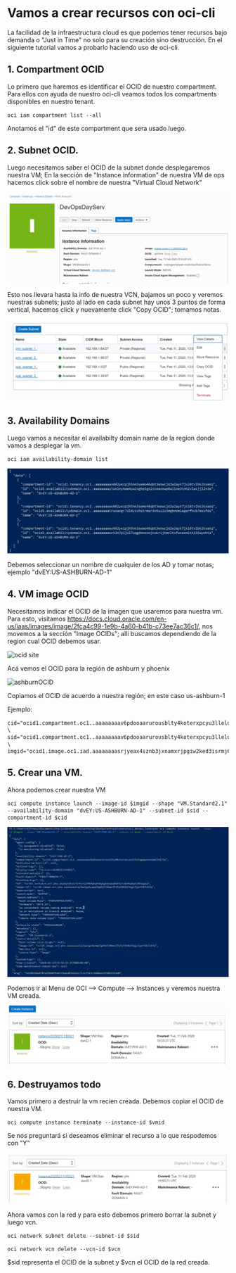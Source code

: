 # Vamos a crear recursos con oci-cli

La facilidad de la infraestructura cloud es que podemos tener recursos bajo demanda o "Just in Time" no solo para su creación sino destrucción. En el siguiente tutorial vamos a probarlo haciendo uso de oci-cli.

## 1. Compartment OCID

Lo primero que haremos es identificar el OCID de nuestro compartment. Para ellos con ayuda de nuestro oci-cli veamos todos los compartments disponibles en nuestro tenant.

```shell
oci iam compartment list --all
```

Anotamos el "id" de este compartment que sera usado luego.

## 2. Subnet OCID.

Luego necesitamos saber el OCID de la subnet donde desplegaremos nuestra VM; En la sección de "Instance information" de nuestra VM de ops hacemos click sobre el nombre de nuestra "Virtual Cloud Network"

![vmops](/img/ocicli/ops-vm-dashboard.jpg)

Esto nos llevara hasta la info de nuestra VCN, bajamos un poco y veremos nuestras subnets; justo al lado en cada subnet hay unos 3 puntos de forma vertical, hacemos click y nuevamente click  "Copy OCID"; tomamos notas.

![subnetid](/img/ocicli/subnets.jpg)

## 3. Availability Domains

Luego vamos a necesitar el availabilty domain name de la region donde vamos a desplegar la vm.

```shell
oci iam availability-domain list
```

![ad](/img/ocicli/ads.jpg)

Debemos seleccionar un nombre de cualquier de los AD y tomar notas; ejemplo "dvEY:US-ASHBURN-AD-1"

## 4. VM image OCID

Necesitamos indicar el OCID de la imagen que usaremos para nuestra vm. Para esto, visitamos https://docs.cloud.oracle.com/en-us/iaas/images/image/2fca4c99-1e9b-4a60-b41b-c73ee7ac36c1/, nos movemos a la sección "Image OCIDs"; alli buscamos dependiendo de la region cual OCID debemos usar. 

![ocid site](C:\Users\djfranco\Documents\Oracle\DevAdvocate\workshop\DevOpsFastrack\source\oci_devops_fastrack\img\ocicli\oracle_img_id_site.jpg)

Acá vemos el OCID para la región de ashburn y phoenix

![ashburnOCID](C:\Users\djfranco\Documents\Oracle\DevAdvocate\workshop\DevOpsFastrack\source\oci_devops_fastrack\img\ocicli\oracle_img_id_ashburn.jpg)

Copiamos el OCID de acuerdo a nuestra región; en este caso us-ashburn-1

Ejemplo:

```shell
cid="ocid1.compartment.oc1..aaaaaaaav6pdooaarurousblty4koterxpcyu3llelogqqueunopmii4j7wsd" \
sid="ocid1.compartment.oc1..aaaaaaaav6pdooaarurousblty4koterxpcyu3llelogqqueundasdwewqeqd" \
imgid="ocid1.image.oc1.iad.aaaaaaaasrjyeax4sznb3jxnamxrjpgiw2ked3isrmj6ktu44uso4mln7dua"
```

## 5. Crear una VM.

Ahora podemos crear nuestra VM

```shell
oci compute instance launch --image-id $imgid --shape "VM.Standard2.1" --availability-domain "dvEY:US-ASHBURN-AD-1" --subnet-id $sid --compartment-id $cid
```

![newvm](/img/ocicli/vmcreating.jpg)

Podemos ir al Menu de OCI --> Compute --> Instances y veremos nuestra VM creada.

![uivm](/img/ocicli/ui_new_vm.jpg)

## 6. Destruyamos todo

Vamos primero a destruir la vm recien creada. Debemos copiar el OCID de nuestra VM.

```shell
oci compute instance terminate --instance-id $vmid
```

Se nos preguntará si deseamos eliminar el recurso a lo que respodemos con "Y"

![vmtermination](/img/ocicli/vm_deletion.jpg)

Ahora vamos con la red y para esto debemos primero borrar la subnet y luego vcn.

```shell
oci network subnet delete --subnet-id $sid 
```

```shell
oci network vcn delete --vcn-id $vcn
```

$sid representa el OCID de la subnet y $vcn el OCID de la red creada.

